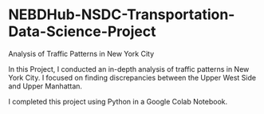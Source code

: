 # NEBDHub-NSDC-Transportation-Data-Science-Project
Analysis of Traffic Patterns in New York City 

In this Project, I conducted an in-depth analysis of traffic patterns in New York City.
I focused on finding discrepancies between the Upper West Side and Upper Manhattan. 

I completed this project using Python in a Google Colab Notebook.
